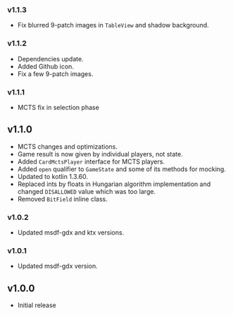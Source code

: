 ### v1.1.3
- Fix blurred 9-patch images in `TableView` and shadow background.

### v1.1.2
- Dependencies update.
- Added Github icon.
- Fix a few 9-patch images.

### v1.1.1
- MCTS fix in selection phase

## v1.1.0
- MCTS changes and optimizations.
- Game result is now given by individual players, not state.
- Added `CardMctsPlayer` interface for MCTS players.
- Added `open` qualifier to `GameState` and some of its methods for mocking.
- Updated to kotlin 1.3.60.
- Replaced ints by floats in Hungarian algorithm implementation and
changed `DISALLOWED` value which was too large.
- Removed `BitField` inline class.

### v1.0.2
- Updated msdf-gdx and ktx versions.

### v1.0.1
- Updated msdf-gdx version.

## v1.0.0
- Initial release
